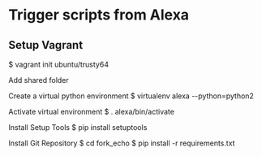 # Trigger scripts from Alexa


## Setup Vagrant
$ vagrant init ubuntu/trusty64

Add shared folder


Create a virtual python environment
$ virtualenv alexa --python=python2

Activate virtual environment
$ . alexa/bin/activate

Install Setup Tools
$ pip install setuptools

Install Git Repository
$ cd fork_echo
$ pip install -r requirements.txt


